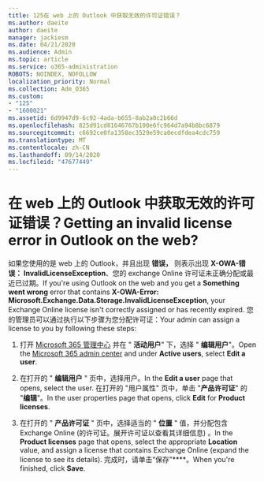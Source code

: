 ```yaml
---
title: 125在 web 上的 Outlook 中获取无效的许可证错误？
ms.author: daeite
author: daeite
manager: jackiesm
ms.date: 04/21/2020
ms.audience: Admin
ms.topic: article
ms.service: o365-administration
ROBOTS: NOINDEX, NOFOLLOW
localization_priority: Normal
ms.collection: Adm_O365
ms.custom:
- "125"
- "1600021"
ms.assetid: 6d9947d9-6c92-4ada-b655-8ab2a0c2b66d
ms.openlocfilehash: 825d91cd81646767b100e6fc964d7a94b8bc6879
ms.sourcegitcommit: c6692ce0fa1358ec3529e59ca0ecdfdea4cdc759
ms.translationtype: MT
ms.contentlocale: zh-CN
ms.lasthandoff: 09/14/2020
ms.locfileid: "47677449"
---
```

# <a name="getting-an-invalid-license-error-in-outlook-on-the-web"></a><span data-ttu-id="d26b4-102">在 web 上的 Outlook 中获取无效的许可证错误？</span><span class="sxs-lookup"><span data-stu-id="d26b4-102">Getting an invalid license error in Outlook on the web?</span></span>

<span data-ttu-id="d26b4-103">如果您使用的是 web 上的 Outlook，并且出现 **错误，** 则表示出现 **X-OWA-错误： InvalidLicenseException**、您的 exchange Online 许可证未正确分配或最近已过期。</span><span class="sxs-lookup"><span data-stu-id="d26b4-103">If you're using Outlook on the web and you get a **Something went wrong** error that contains **X-OWA-Error: Microsoft.Exchange.Data.Storage.InvalidLicenseException**, your Exchange Online license isn't correctly assigned or has recently expired.</span></span> <span data-ttu-id="d26b4-104">您的管理员可以通过执行以下步骤为您分配许可证：</span><span class="sxs-lookup"><span data-stu-id="d26b4-104">Your admin can assign a license to you by following these steps:</span></span>
  
1. <span data-ttu-id="d26b4-105">打开 [Microsoft 365 管理中心](https://portal.office.com/adminportal/home#/homepage) 并在 " **活动用户**" 下，选择 " **编辑用户**"。</span><span class="sxs-lookup"><span data-stu-id="d26b4-105">Open the [Microsoft 365 admin center](https://portal.office.com/adminportal/home#/homepage) and under **Active users**, select **Edit a user**.</span></span>

2. <span data-ttu-id="d26b4-106">在打开的 " **编辑用户** " 页中，选择用户。</span><span class="sxs-lookup"><span data-stu-id="d26b4-106">In the **Edit a user** page that opens, select the user.</span></span> <span data-ttu-id="d26b4-107">在打开的 "用户属性" 页中，单击 "**产品许可证**" 的 "**编辑**"。</span><span class="sxs-lookup"><span data-stu-id="d26b4-107">In the user properties page that opens, click **Edit** for **Product licenses**.</span></span>

3. <span data-ttu-id="d26b4-108">在打开的 " **产品许可证** " 页中，选择适当的 " **位置** " 值，并分配包含 Exchange Online (的许可证。展开许可证以查看其详细信息) 。</span><span class="sxs-lookup"><span data-stu-id="d26b4-108">In the **Product licenses** page that opens, select the appropriate **Location** value, and assign a license that contains Exchange Online (expand the license to see its details).</span></span> <span data-ttu-id="d26b4-109">完成时，请单击“保存”\*\*\*\*。</span><span class="sxs-lookup"><span data-stu-id="d26b4-109">When you're finished, click **Save**.</span></span>
